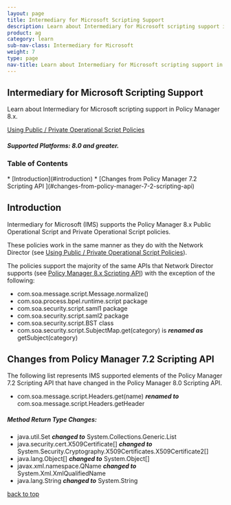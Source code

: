 ```yaml
---
layout: page
title: Intermediary for Microsoft Scripting Support
description: Learn about Intermediary for Microsoft scripting support in Policy Manager 8.x.
product: ag
category: learn
sub-nav-class: Intermediary for Microsoft
weight:	7
type: page
nav-title: Learn about Intermediary for Microsoft scripting support in Policy Manager 8.x
---
```


## Intermediary for Microsoft Scripting Support
Learn about Intermediary for Microsoft scripting support in Policy Manager 8.x.

<a href="http://docs.akana.com/ag/policies/using_op_script_policies_pm8x.htm" class="button secondary">Using Public / Private Operational Script Policies</a> 

<h5 class="stamp">Supported Platforms: 8.0 and greater.</h5>

### Table of Contents
<div id="toc-marker"></div>
* [Introduction](#introduction)
* [Changes from Policy Manager 7.2 Scripting API ](#changes-from-policy-manager-7-2-scripting-api)


## Introduction
Intermediary for Microsoft (IMS) supports the Policy Manager 8.x Public Operational Script and Private Operational Script policies. 

These policies work in the same manner as they do with the Network Director (see <a href="http://docs.akana.com/ag/policies/using_op_script_policies_pm8x.htm">Using Public / Private Operational Script Policies</a>). 

The policies support the majority of the same APIs that Network Director supports (see <a href="http://docs.akana.com/ag/assets/scriptDocs_pm80/index.html">Policy Manager 8.x Scripting API</a>) with the exception of the following:

* com.soa.message.script.Message.normalize()
* com.soa.process.bpel.runtime.script package
* com.soa.security.script.saml1 package
* com.soa.security.script.saml2 package
* com.soa.security.script.BST class
* com.soa.security.script.SubjectMap.get(category) is ***renamed as*** getSubject(category)

## Changes from Policy Manager 7.2 Scripting API 

The following list represents IMS supported elements of the Policy Manager 7.2 Scripting API that have changed in the Policy Manager 8.0 Scripting API.

* com.soa.message.script.Headers.get(name) ***renamed to*** com.soa.message.script.Headers.getHeader

##### Method Return Type Changes:

* java.util.Set<string> ***changed to*** System.Collections.Generic.List<string>
* java.security.cert.X509Certificate[] ***changed to*** System.Security.Cryptography.X509Certificates.X509Certificate2[]
* java.lang.Object[] ***changed to*** System.Object[]
* javax.xml.namespace.QName ***changed to*** System.Xml.XmlQualifiedName
* java.lang.String ***changed to*** System.String

<a href="#top">back to top</a>